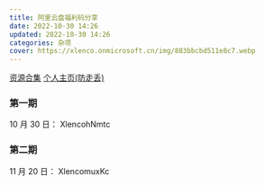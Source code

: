 ```yaml
---
title: 阿里云盘福利码分享
date: 2022-10-30 14:26
updated: 2022-10-30 14:26
categories: 杂项
cover: https://xlenco.onmicrosoft.cn/img/883bbcbd511e8c7.webp
---
```


[资源合集](https://xlenco.eu.org/posts/e8d4.html)
[个人主页(防走丢)](https://www.aliyundrive.com/er/u/7b9562898bb84cf180bc95908878bb59)

### 第一期

10 月 30 日：
XlencohNmtc

### 第二期

11 月 20 日：
XlencomuxKc
